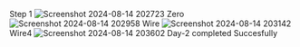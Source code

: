 Step 1
![Screenshot 2024-08-14 202723](https://github.com/user-attachments/assets/4ca8645d-f54c-4da5-886d-22f0c18642fd)
Zero
![Screenshot 2024-08-14 202958](https://github.com/user-attachments/assets/79327772-5419-440d-85f0-1d15fb2469bb)
Wire
![Screenshot 2024-08-14 203142](https://github.com/user-attachments/assets/9241d8f7-b1be-412f-b466-f9de3c220e3e)
Wire4
![Screenshot 2024-08-14 203602](https://github.com/user-attachments/assets/66c25412-6e85-45e1-8eae-20a13d48fa5d)
Day-2 completed Succesfully
